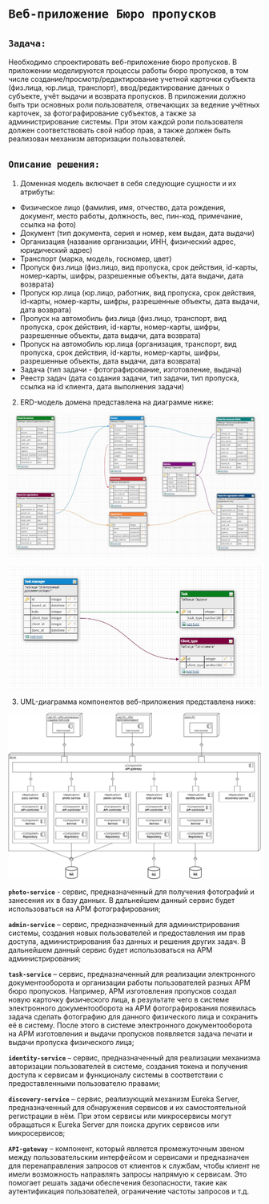 # `Веб-приложение Бюро пропусков`

## `Задача:`  
Необходимо спроектировать веб-приложение бюро пропусков. В приложении моделируются процессы работы бюро пропусков, в том числе создание/просмотр/редактирование учетной карточки субъекта (физ.лица, юр.лица, транспорт), ввод/редактирование данных о субъекте, учёт выдачи и возврата пропусков. В приложении должно быть три основных роли пользователя, отвечающих за ведение учётных карточек, за фотографирование субъектов, а также за администрирование системы. При этом каждой роли пользователя должен соответствовать свой набор прав, а также должен быть реализован механизм авторизации пользователей.  

## `Описание решения:`  

1. Доменная модель включает в себя следующие сущности и их атрибуты:
  * Физическое лицо (фамилия, имя, отчество, дата рождения, документ, место работы, должность, вес, пин-код, примечание, ссылка на фото) 
  * Документ (тип документа, серия и номер, кем выдан, дата выдачи)
  * Организация (название организации, ИНН, физический адрес, юридический адрес)  
  * Транспорт (марка, модель, госномер, цвет)  
  * Пропуск физ.лица (физ.лицо, вид пропуска, срок действия, id-карты, номер-карты, шифры, разрешенные объекты, дата выдачи, дата возврата)  
  * Пропуск юр.лица (юр.лицо, работник, вид пропуска, срок действия, id-карты, номер-карты, шифры, разрешенные объекты, дата выдачи, дата возврата)  
  * Пропуск на автомобиль физ.лица (физ.лицо, транспорт, вид пропуска, срок действия, id-карты, номер-карты, шифры, разрешенные объекты, дата выдачи, дата возврата)  
  * Пропуск на автомобиль юр.лица (организация, транспорт, вид пропуска, срок действия, id-карты, номер-карты, шифры, разрешенные объекты, дата выдачи, дата возврата)  
  * Задача (тип задачи - фотографирование, изготовление, выдача)  
  * Реестр задач (дата создания задачи, тип задачи, тип пропуска, ссылка на id клиента, дата выполнения задачи)  

2. ERD-модель домена представлена на диаграмме ниже:  

![ERD-model](img/ERD-diagram.jpg)  

![ERD-model](img/ERD-diagram_2.jpg)

3. UML-диаграмма компонентов веб-приложения представлена ниже:

![UML_Diagram](img/UML_diagram_components.jpg)  

**`photo-service`** - сервис, предназначенный для получения фотографий и занесения их в базу данных. В дальнейшем данный сервис будет использоваться на АРМ фотографирования;  

**`admin-service`** – сервис, предназначенный для администрирования системы, создания новых пользователей и предоставления им прав доступа, администрирования баз данных и решения других задач. В дальнейшем данный сервис будет использоваться на АРМ администрирования;  

**`task-service`** – сервис, предназначенный для реализации электронного документооборота и организации работы пользователей разных АРМ бюро пропусков. Например, АРМ изготовления пропусков создал новую карточку физического лица, в результате чего в системе электронного документооборота на АРМ фотографирования появилась задача сделать фотографию для данного физического лица и сохранить её в систему. После этого в системе электронного документооборота на АРМ изготовления и выдачи пропусков появляется задача печати и выдачи пропуска физического лица;  

**`identity-service`** – сервис, предназначенный для реализации механизма авторизации пользователей в системе, создания токена и получения доступа к сервисам и функционалу системы в соответствии с предоставленными пользователю правами;  

**`discovery-service`** – сервис, реализующий механизм Eureka Server, предназначенный для обнаружения сервисов и их самостоятельной регистрации в нём. При этом сервисы или микросервисы могут обращаться к Eureka Server для поиска других сервисов или микросервисов;  

**`API-gateway`** – компонент, который является промежуточным звеном между пользовательским интерфейсом и сервисами и предназначен для перенаправления запросов от клиентов к службам, чтобы клиент не имели возможность направлять запросы напрямую к сервисам. Это помогает решать задачи обеспечения безопасности, такие как аутентификация пользователей, ограничение частоты запросов и т.д.  


